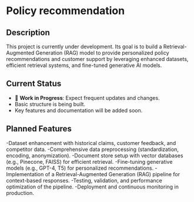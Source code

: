 # Policy recommendation

## Description
This project is currently under development. Its goal is to build a Retrieval-Augmented Generation (RAG) model to provide personalized policy recommendations and customer support by leveraging enhanced datasets, efficient retrieval systems, and fine-tuned generative AI models.

## Current Status
- 🚧 **Work in Progress**: Expect frequent updates and changes.
- Basic structure is being built.
- Key features and documentation will be added soon.

## Planned Features

-Dataset enhancement with historical claims, customer feedback, and competitor data.
-Comprehensive data preprocessing (standardization, encoding, anonymization).
-Document store setup with vector databases (e.g., Pinecone, FAISS) for efficient retrieval.
-Fine-tuning generative models (e.g., GPT-4, T5) for personalized recommendations.
-Implementation of a Retrieval-Augmented Generation (RAG) pipeline for context-based responses.
-Testing, validation, and performance optimization of the pipeline.
-Deployment and continuous monitoring in production.
